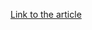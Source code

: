 [Link to the article](https://cybersecuritynews.com/248000-mobile-users-infected-by-banking-malware/)
